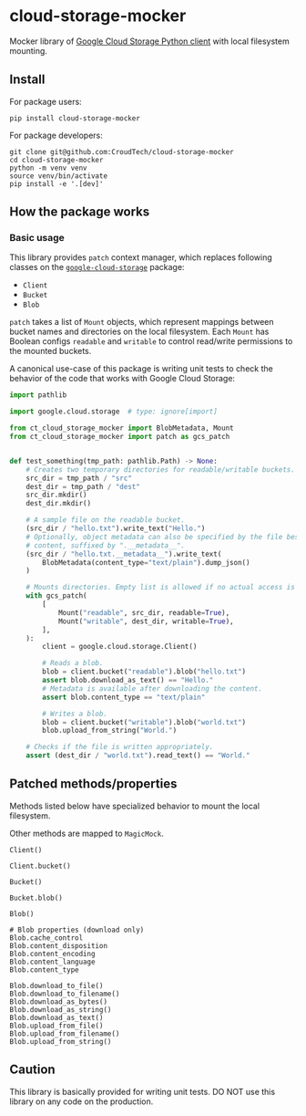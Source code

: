 # cloud-storage-mocker

Mocker library of
[Google Cloud Storage Python client](https://github.com/googleapis/python-storage)
with local filesystem mounting.


## Install

For package users:

```shell
pip install cloud-storage-mocker
```

For package developers:

```shell
git clone git@github.com:CroudTech/cloud-storage-mocker
cd cloud-storage-mocker
python -m venv venv
source venv/bin/activate
pip install -e '.[dev]'
```


## How the package works


### Basic usage

This library provides `patch` context manager, which replaces following classes on the
[`google-cloud-storage`](https://github.com/googleapis/python-storage) package:

- `Client`
- `Bucket`
- `Blob`

`patch` takes a list of `Mount` objects, which represent mappings between bucket names
and directories on the local filesystem.
Each `Mount` has Boolean configs `readable` and `writable` to control read/write
permissions to the mounted buckets.

A canonical use-case of this package is writing unit tests to check the behavior of the
code that works with Google Cloud Storage:

```python
import pathlib

import google.cloud.storage  # type: ignore[import]

from ct_cloud_storage_mocker import BlobMetadata, Mount
from ct_cloud_storage_mocker import patch as gcs_patch


def test_something(tmp_path: pathlib.Path) -> None:
    # Creates two temporary directories for readable/writable buckets.
    src_dir = tmp_path / "src"
    dest_dir = tmp_path / "dest"
    src_dir.mkdir()
    dest_dir.mkdir()

    # A sample file on the readable bucket.
    (src_dir / "hello.txt").write_text("Hello.")
    # Optionally, object metadata can also be specified by the file beside the
    # content, suffixed by ".__metadata__".
    (src_dir / "hello.txt.__metadata__").write_text(
        BlobMetadata(content_type="text/plain").dump_json()
    )

    # Mounts directories. Empty list is allowed if no actual access is required.
    with gcs_patch(
        [
            Mount("readable", src_dir, readable=True),
            Mount("writable", dest_dir, writable=True),
        ],
    ):
        client = google.cloud.storage.Client()

        # Reads a blob.
        blob = client.bucket("readable").blob("hello.txt")
        assert blob.download_as_text() == "Hello."
        # Metadata is available after downloading the content.
        assert blob.content_type == "text/plain"

        # Writes a blob.
        blob = client.bucket("writable").blob("world.txt")
        blob.upload_from_string("World.")

    # Checks if the file is written appropriately.
    assert (dest_dir / "world.txt").read_text() == "World."
```


## Patched methods/properties

Methods listed below have specialized behavior to mount the local filesystem.

Other methods are mapped to `MagicMock`.

```
Client()

Client.bucket()

Bucket()

Bucket.blob()

Blob()

# Blob properties (download only)
Blob.cache_control
Blob.content_disposition
Blob.content_encoding
Blob.content_language
Blob.content_type

Blob.download_to_file()
Blob.download_to_filename()
Blob.download_as_bytes()
Blob.download_as_string()
Blob.download_as_text()
Blob.upload_from_file()
Blob.upload_from_filename()
Blob.upload_from_string()
```


## Caution

This library is basically provided for writing unit tests.
DO NOT use this library on any code on the production.
